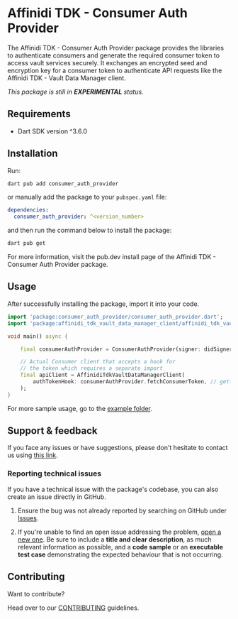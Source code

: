 # Affinidi TDK - Consumer Auth Provider

The Affinidi TDK - Consumer Auth Provider package provides the libraries to authenticate consumers and generate the required consumer token to access vault services securely. It exchanges an encrypted seed and encryption key for a consumer token to authenticate API requests like the Affinidi TDK - Vault Data Manager client.

*This package is still in **EXPERIMENTAL** status.* 

## Requirements

- Dart SDK version ^3.6.0

## Installation

Run:

```bash
dart pub add consumer_auth_provider
```

or manually add the package to your `pubspec.yaml` file:

```yaml
dependencies:
  consumer_auth_provider: ^<version_number>
```

and then run the command below to install the package:

```bash
dart pub get
```

For more information, visit the pub.dev install page of the Affinidi TDK - Consumer Auth Provider package.

## Usage

After successfully installing the package, import it into your code.

```dart
import 'package:consumer_auth_provider/consumer_auth_provider.dart';
import 'package:affinidi_tdk_vault_data_manager_client/affinidi_tdk_vault_data_manager_client.dart';

void main() async {

    final consumerAuthProvider = ConsumerAuthProvider(signer: didSigner);

    // Actual Consumer client that accepts a hook for
    // the token which requires a separate import
    final apiClient = AffinidiTdkVaultDataManagerClient(
        authTokenHook: consumerAuthProvider.fetchConsumerToken, // getting the token from the provider
    );
}
```

For more sample usage, go to the [example folder](https://github.com/affinidi/affinidi-tdk/tree/main/packages/dart).


## Support & feedback

If you face any issues or have suggestions, please don't hesitate to contact us using [this link](https://share.hsforms.com/1i-4HKZRXSsmENzXtPdIG4g8oa2v).

### Reporting technical issues

If you have a technical issue with the package's codebase, you can also create an issue directly in GitHub.

1. Ensure the bug was not already reported by searching on GitHub under
   [Issues](https://github.com/affinidi/affinidi-tdk/issues).

2. If you're unable to find an open issue addressing the problem,
   [open a new one](https://github.com/affinidi/affinidi-tdk/issues/new).
   Be sure to include a **title and clear description**, as much relevant information as possible,
   and a **code sample** or an **executable test case** demonstrating the expected behaviour that is not occurring.

## Contributing

Want to contribute?

Head over to our [CONTRIBUTING](https://github.com/affinidi/affinidi-tdk/blob/main/CONTRIBUTING.md) guidelines.
